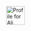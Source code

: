 <div>
  <a href="https://stackexchange.com/users/3327316/ali-cirik">
    <img src="https://stackexchange.com/users/flair/3327316.png" height="50"
        alt="Profile for Ali Cirik on Stack Exchange, a network of free, community-driven Q&amp;A sites"
        title="Profile for Ali Cirik on Stack Exchange, a network of free, community-driven Q&amp;A sites" />
  </a>
</div>

<!--
**aliavni/aliavni** is a ✨ _special_ ✨ repository because its `README.md` (this file) appears on your GitHub profile.

Here are some ideas to get you started:

- 🔭 I’m currently working on ...
- 🌱 I’m currently learning ...
- 👯 I’m looking to collaborate on ...
- 🤔 I’m looking for help with ...
- 💬 Ask me about ...
- 📫 How to reach me: ...
- 😄 Pronouns: ...
- ⚡ Fun fact: ...
-->
